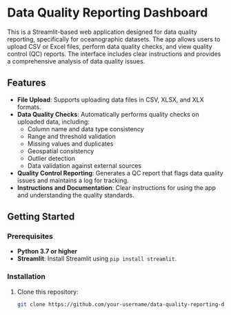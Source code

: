 # Data Quality Reporting Dashboard

This is a Streamlit-based web application designed for data quality reporting, specifically for oceanographic datasets. The app allows users to upload CSV or Excel files, perform data quality checks, and view quality control (QC) reports. The interface includes clear instructions and provides a comprehensive analysis of data quality issues.

## Features

- **File Upload**: Supports uploading data files in CSV, XLSX, and XLX formats.
- **Data Quality Checks**: Automatically performs quality checks on uploaded data, including:
  - Column name and data type consistency
  - Range and threshold validation
  - Missing values and duplicates
  - Geospatial consistency
  - Outlier detection
  - Data validation against external sources
- **Quality Control Reporting**: Generates a QC report that flags data quality issues and maintains a log for tracking.
- **Instructions and Documentation**: Clear instructions for using the app and understanding the quality standards.

## Getting Started

### Prerequisites

- **Python 3.7 or higher**
- **Streamlit**: Install Streamlit using `pip install streamlit`.

### Installation

1. Clone this repository:
   ```bash
   git clone https://github.com/your-username/data-quality-reporting-dashboard.git
   ```
